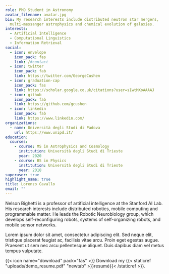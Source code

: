 ```yaml
---
role: PhD Student in Astronomy
avatar_filename: avatar.jpg
bio: My research interests include distributed neutron star mergers,
  multi-messanger astrophysics and chemical evolution of galaxies.
interests:
  - Artificial Intelligence
  - Computational Linguistics
  - Information Retrieval
social:
  - icon: envelope
    icon_pack: fas
    link: /#contact
  - icon: twitter
    icon_pack: fab
    link: https://twitter.com/GeorgeCushen
  - icon: graduation-cap
    icon_pack: fas
    link: https://scholar.google.co.uk/citations?user=sIwtMXoAAAAJ
  - icon: github
    icon_pack: fab
    link: https://github.com/gcushen
  - icon: linkedin
    icon_pack: fab
    link: https://www.linkedin.com/
organizations:
  - name: Università degli Studi di Padova
    url: https://www.unipd.it/
education:
  courses:
    - course: MS in Astrophysics and Cosmology
      institution: Università degli Studi di Trieste
      year: 2020
    - course: BS in Physics
      institution: Università degli Studi di Trieste
      year: 2018
superuser: true
highlight_name: true
title: Lorenzo Cavallo
email: ""
---
```


Nelson Bighetti is a professor of artificial intelligence at the Stanford AI Lab. His research interests include distributed robotics, mobile computing and programmable matter. He leads the Robotic Neurobiology group, which develops self-reconfiguring robots, systems of self-organizing robots, and mobile sensor networks.

Lorem ipsum dolor sit amet, consectetur adipiscing elit. Sed neque elit, tristique placerat feugiat ac, facilisis vitae arcu. Proin eget egestas augue. Praesent ut sem nec arcu pellentesque aliquet. Duis dapibus diam vel metus tempus vulputate.

{{< icon name="download" pack="fas" >}} Download my {{< staticref "uploads/demo_resume.pdf" "newtab" >}}resumé{{< /staticref >}}.
